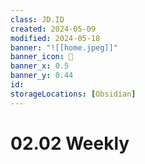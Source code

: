 ```yaml
---
class: JD.ID
created: 2024-05-09
modified: 2024-05-18
banner: "![[home.jpeg]]"
banner_icon: 📇
banner_x: 0.5
banner_y: 0.44
id: 
storageLocations: [Obsidian]
---
```


# 02.02 Weekly